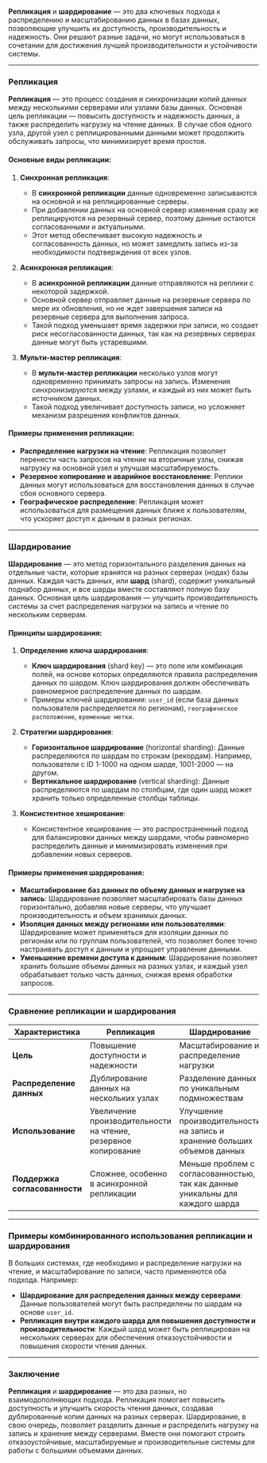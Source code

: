  **Репликация** и **шардирование** — это два ключевых подхода к распределению и масштабированию данных в базах данных, позволяющие улучшить их доступность, производительность и надежность. Они решают разные задачи, но могут использоваться в сочетании для достижения лучшей производительности и устойчивости системы.

---

### Репликация

**Репликация** — это процесс создания и синхронизации копий данных между несколькими серверами или узлами базы данных. Основная цель репликации — повысить доступность и надежность данных, а также распределить нагрузку на чтение данных. В случае сбоя одного узла, другой узел с реплицированными данными может продолжить обслуживать запросы, что минимизирует время простоя.

#### Основные виды репликации:

1. **Синхронная репликация**:
   - В **синхронной репликации** данные одновременно записываются на основной и на реплицированные серверы. 
   - При добавлении данных на основной сервер изменения сразу же реплицируются на резервный сервер, поэтому данные остаются согласованными и актуальными.
   - Этот метод обеспечивает высокую надежность и согласованность данных, но может замедлить запись из-за необходимости подтверждения от всех узлов.
   
2. **Асинхронная репликация**:
   - В **асинхронной репликации** данные отправляются на реплики с некоторой задержкой.
   - Основной сервер отправляет данные на резервные сервера по мере их обновления, но не ждет завершения записи на резервные сервера для выполнения запроса.
   - Такой подход уменьшает время задержки при записи, но создает риск несогласованности данных, так как на резервных серверах данные могут быть устаревшими.

3. **Мульти-мастер репликация**:
   - В **мульти-мастер репликации** несколько узлов могут одновременно принимать запросы на запись. Изменения синхронизируются между узлами, и каждый из них может быть источником данных.
   - Такой подход увеличивает доступность записи, но усложняет механизм разрешения конфликтов данных.

#### Примеры применения репликации:

- **Распределение нагрузки на чтение**: Репликация позволяет перенести часть запросов на чтение на вторичные узлы, снижая нагрузку на основной узел и улучшая масштабируемость.
- **Резервное копирование и аварийное восстановление**: Реплики данных могут использоваться для восстановления данных в случае сбоя основного сервера.
- **Географическое распределение**: Репликация может использоваться для размещения данных ближе к пользователям, что ускоряет доступ к данным в разных регионах.

---

### Шардирование

**Шардирование** — это метод горизонтального разделения данных на отдельные части, которые хранятся на разных серверах (нодах) базы данных. Каждая часть данных, или **шард** (shard), содержит уникальный поднабор данных, и все шарды вместе составляют полную базу данных. Основная цель шардирования — улучшить производительность системы за счет распределения нагрузки на запись и чтение по нескольким серверам.

#### Принципы шардирования:

1. **Определение ключа шардирования**:
   - **Ключ шардирования** (shard key) — это поле или комбинация полей, на основе которых определяются правила распределения данных по шардом. Ключ шардирования должен обеспечивать равномерное распределение данных по шардам.
   - Примеры ключей шардирования: `user_id` (если база данных пользователя распределяется по регионам), `географическое расположение`, `временные метки`.

2. **Стратегии шардирования**:
   - **Горизонтальное шардирование** (horizontal sharding): Данные распределяются по шардам по строкам (рекордам). Например, пользователи с ID 1-1000 на одном шарде, 1001-2000 — на другом.
   - **Вертикальное шардирование** (vertical sharding): Данные распределяются по шардам по столбцам, где один шард может хранить только определенные столбцы таблицы.
   
3. **Консистентное хеширование**:
   - Консистентное хеширование — это распространенный подход для балансировки данных между шардами, чтобы равномерно распределить данные и минимизировать изменения при добавлении новых серверов.

#### Примеры применения шардирования:

- **Масштабирование баз данных по объему данных и нагрузке на запись**: Шардирование позволяет масштабировать базы данных горизонтально, добавляя новые серверы, что улучшает производительность и объем хранимых данных.
- **Изоляция данных между регионами или пользователями**: Шардирование может применяться для изоляции данных по регионам или по группам пользователей, что позволяет более точно настраивать доступ к данным и упрощает управление данными.
- **Уменьшение времени доступа к данным**: Шардирование позволяет хранить большие объемы данных на разных узлах, и каждый узел обрабатывает только часть данных, снижая время обработки запросов.

---

### Сравнение репликации и шардирования

| Характеристика        | Репликация                                    | Шардирование                                  |
|-----------------------|-----------------------------------------------|-----------------------------------------------|
| **Цель**              | Повышение доступности и надежности            | Масштабирование и распределение нагрузки      |
| **Распределение данных** | Дублирование данных на нескольких узлах      | Разделение данных по уникальным подмножествам |
| **Использование**     | Увеличение производительности на чтение, резервное копирование | Улучшение производительности на запись и хранение больших объемов данных |
| **Поддержка согласованности** | Сложнее, особенно в асинхронной репликации | Меньше проблем с согласованностью, так как данные уникальны для каждого шарда |

---

### Примеры комбинированного использования репликации и шардирования

В больших системах, где необходимо и распределение нагрузки на чтение, и масштабирование по записи, часто применяются оба подхода. Например:
- **Шардирование для распределения данных между серверами**: Данные пользователей могут быть распределены по шардам на основе `user_id`.
- **Репликация внутри каждого шарда для повышения доступности и производительности**: Каждый шард может быть реплицирован на нескольких серверах для обеспечения отказоустойчивости и повышения скорости чтения данных.

---

### Заключение

**Репликация** и **шардирование** — это два разных, но взаимодополняющих подхода. Репликация помогает повысить доступность и улучшить скорость чтения данных, создавая дублированные копии данных на разных серверах. Шардирование, в свою очередь, позволяет разделить данные и распределить нагрузку на запись и хранение между серверами. Вместе они помогают строить отказоустойчивые, масштабируемые и производительные системы для работы с большими объемами данных.